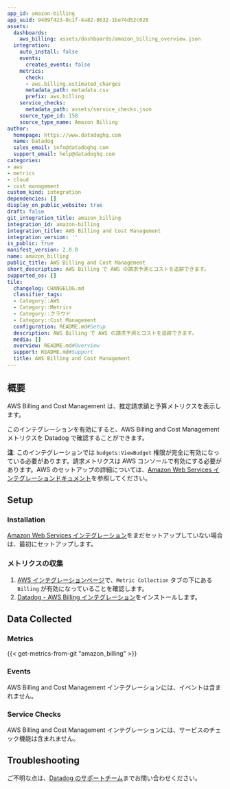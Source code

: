 ```yaml
---
app_id: amazon-billing
app_uuid: 9409f423-8c1f-4a82-8632-1be74d52c028
assets:
  dashboards:
    aws_billing: assets/dashboards/amazon_billing_overview.json
  integration:
    auto_install: false
    events:
      creates_events: false
    metrics:
      check:
      - aws.billing.estimated_charges
      metadata_path: metadata.csv
      prefix: aws.billing
    service_checks:
      metadata_path: assets/service_checks.json
    source_type_id: 158
    source_type_name: Amazon Billing
author:
  homepage: https://www.datadoghq.com
  name: Datadog
  sales_email: info@datadoghq.com
  support_email: help@datadoghq.com
categories:
- aws
- metrics
- cloud
- cost management
custom_kind: integration
dependencies: []
display_on_public_website: true
draft: false
git_integration_title: amazon_billing
integration_id: amazon-billing
integration_title: AWS Billing and Cost Management
integration_version: ''
is_public: true
manifest_version: 2.0.0
name: amazon_billing
public_title: AWS Billing and Cost Management
short_description: AWS Billing で AWS の請求予測とコストを追跡できます。
supported_os: []
tile:
  changelog: CHANGELOG.md
  classifier_tags:
  - Category::AWS
  - Category::Metrics
  - Category::クラウド
  - Category::Cost Management
  configuration: README.md#Setup
  description: AWS Billing で AWS の請求予測とコストを追跡できます。
  media: []
  overview: README.md#Overview
  support: README.md#Support
  title: AWS Billing and Cost Management
---
```


<!--  SOURCED FROM https://github.com/DataDog/integrations-internal-core -->
## 概要

AWS Billing and Cost Management は、推定請求額と予算メトリクスを表示します。

このインテグレーションを有効にすると、AWS Billing and Cost Management メトリクスを Datadog で確認することができます。

**注**: このインテグレーションでは `budgets:ViewBudget` 権限が完全に有効になっている必要があります。請求メトリクスは AWS コンソールで有効にする必要があります。AWS のセットアップの詳細については、[Amazon Web Services インテグレーションドキュメント][1]を参照してください。

## Setup

### Installation

[Amazon Web Services インテグレーション][1]をまだセットアップしていない場合は、最初にセットアップします。

### メトリクスの収集

1. [AWS インテグレーションページ][2]で、`Metric Collection` タブの下にある `Billing` が有効になっていることを確認します。
2. [Datadog - AWS Billing インテグレーション][3]をインストールします。

## Data Collected

### Metrics
{{< get-metrics-from-git "amazon_billing" >}}


### Events

AWS Billing and Cost Management インテグレーションには、イベントは含まれません。

### Service Checks

AWS Billing and Cost Management インテグレーションには、サービスのチェック機能は含まれません。

## Troubleshooting

ご不明な点は、[Datadog のサポートチーム][5]までお問い合わせください。

[1]: https://docs.datadoghq.com/ja/integrations/amazon_web_services/
[2]: https://app.datadoghq.com/integrations/amazon-web-services
[3]: https://app.datadoghq.com/integrations/amazon-billing
[4]: https://github.com/DataDog/integrations-internal-core/blob/main/amazon_billing/metadata.csv
[5]: https://docs.datadoghq.com/ja/help/